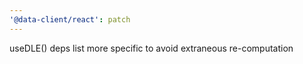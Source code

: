 ```yaml
---
'@data-client/react': patch
---
```


useDLE() deps list more specific to avoid extraneous re-computation
